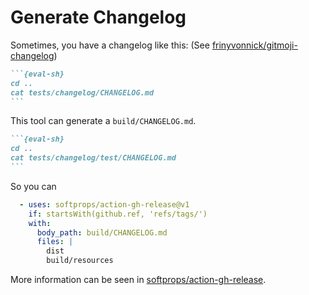 # Generate Changelog

Sometimes, you have a changelog like this: (See
[frinyvonnick/gitmoji-changelog](https://github.com/frinyvonnick/gitmoji-changelog))

````markdown
```{eval-sh}
cd ..
cat tests/changelog/CHANGELOG.md
```
````

This tool can generate a `build/CHANGELOG.md`.

````markdown
```{eval-sh}
cd ..
cat tests/changelog/test/CHANGELOG.md
```
````

So you can

```yaml
  - uses: softprops/action-gh-release@v1
    if: startsWith(github.ref, 'refs/tags/')
    with:
      body_path: build/CHANGELOG.md
      files: |
        dist
        build/resources
```

More information can be seen in
[softprops/action-gh-release](https://github.com/softprops/action-gh-release).
